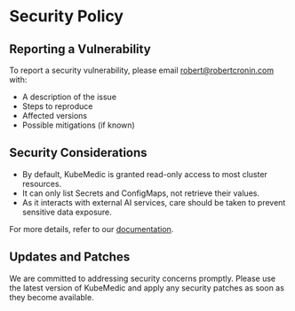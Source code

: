 # Security Policy

## Reporting a Vulnerability

To report a security vulnerability, please email robert@robertcronin.com with:

- A description of the issue
- Steps to reproduce
- Affected versions
- Possible mitigations (if known)

## Security Considerations

- By default, KubeMedic is granted read-only access to most cluster resources.
- It can only list Secrets and ConfigMaps, not retrieve their values.
- As it interacts with external AI services, care should be taken to prevent sensitive data exposure.

For more details, refer to our [documentation](https://github.com/robert-cronin/kubemedic).

## Updates and Patches

We are committed to addressing security concerns promptly. Please use the latest version of KubeMedic and apply any security patches as soon as they become available.